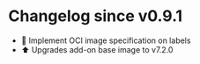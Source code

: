 # Changelog since v0.9.1
- 🔨 Implement OCI image specification on labels 
- ⬆ Upgrades add-on base image to v7.2.0 
